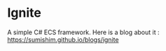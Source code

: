 # Ignite

A simple C# ECS framework.
Here is a blog about it : https://sumishim.github.io/blogs/ignite
